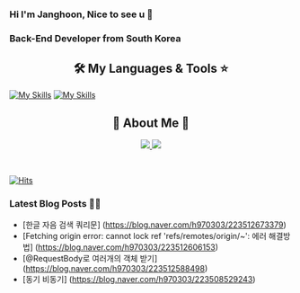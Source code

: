 
### Hi I'm Janghoon, Nice to see u 👋

### Back-End Developer from South Korea

<h2 align="center"> 🛠️ My Languages & Tools ⭐</h2>

<p align="center">
  
  [![My Skills](https://skillicons.dev/icons?i=spring,java,html,css,js,py&theme=light)](https://skillicons.dev)
  [![My Skills](https://skillicons.dev/icons?i=aws,git,mysql,idea,notion,gradle,postman&theme=light)](https://skillicons.dev)
</p>

<h2 align="center"> 🐶 About Me 🐻 </h2>

<p align="center">
  <a href="https://blog.naver.com/h970303">
    <img src="https://img.shields.io/badge/ My blog-03C75A?style=flat-square&logo=Naver&logoColor=white&link=https://blog.naver.com/h970303"/>
  </a>  
  <a href="https://www.notion.so/b2c5191c870646589bed49963bf68f5e">
    <img src="https://img.shields.io/badge/Notion-000000?style=flat-square&logo=Notion&logoColor=white&link=https://www.notion.so/Janghoon-s-page-ee84d4dd9b6343a6a4c585d03a914d56"/>
  </a>
</p>

<br>

[![Hits](https://hits.seeyoufarm.com/api/count/incr/badge.svg?url=https%3A%2F%2Fgithub.com%2FJanghoon33&count_bg=%23B1C978&title_bg=%23000000&icon=&icon_color=%23E7E7E7&title=%F0%9F%91%80++Today%27s+Visits+%2F+Total+Visits&edge_flat=false)](https://hits.seeyoufarm.com)
<br>

### Latest Blog Posts 🧑‍💻
- [한글 자음 검색 쿼리문] (https://blog.naver.com/h970303/223512673379)
- [Fetching origin error: cannot lock ref 'refs/remotes/origin/~': 에러 해결방법] (https://blog.naver.com/h970303/223512606153)
- [@RequestBody로 여러개의 객체 받기] (https://blog.naver.com/h970303/223512588498) 
- [동기 비동기] (https://blog.naver.com/h970303/223508529243)

